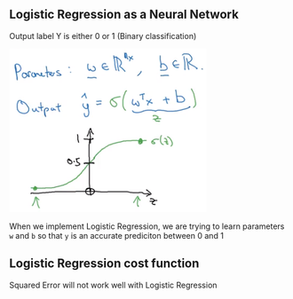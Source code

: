 ## Logistic Regression as a Neural Network

Output label Y is either 0 or 1 (Binary classification)

![alt text][logo3]

[logo3]: 3.png "3"


When we implement Logistic Regression, we are trying to learn parameters `w` and `b` so that `y` is an accurate prediciton between 0 and 1

## Logistic Regression cost function

Squared Error will not work well with Logistic Regression
